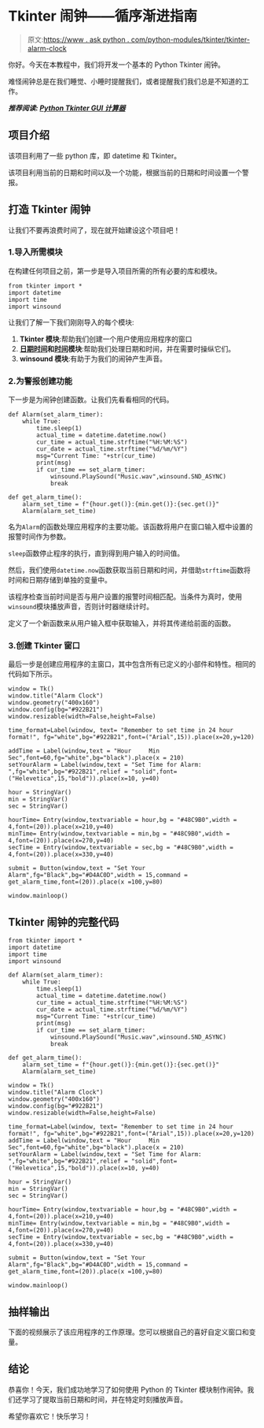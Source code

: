 # Tkinter 闹钟——循序渐进指南

> 原文:[https://www . ask python . com/python-modules/tkinter/tkinter-alarm-clock](https://www.askpython.com/python-modules/tkinter/tkinter-alarm-clock)

你好。今天在本教程中，我们将开发一个基本的 Python Tkinter 闹钟。

难怪闹钟总是在我们睡觉、小睡时提醒我们，或者提醒我们我们总是不知道的工作。

***推荐阅读: [Python Tkinter GUI 计算器](https://www.askpython.com/python/examples/gui-calculator-using-tkinter)***

## 项目介绍

该项目利用了一些 python 库，即 datetime 和 Tkinter。

该项目利用当前的日期和时间以及一个功能，根据当前的日期和时间设置一个警报。

## 打造 Tkinter 闹钟

让我们不要再浪费时间了，现在就开始建设这个项目吧！

### 1.导入所需模块

在构建任何项目之前，第一步是导入项目所需的所有必要的库和模块。

```
from tkinter import *
import datetime
import time
import winsound

```

让我们了解一下我们刚刚导入的每个模块:

1.  **Tkinter 模块**:帮助我们创建一个用户使用应用程序的窗口
2.  **[日期时间](https://www.askpython.com/python-modules/python-datetime-module)和[时间](https://www.askpython.com/python-modules/python-time-module)模块**:帮助我们处理日期和时间，并在需要时操纵它们。
3.  **winsound 模块**:有助于为我们的闹钟产生声音。

### 2.为警报创建功能

下一步是为闹钟创建函数。让我们先看看相同的代码。

```
def Alarm(set_alarm_timer):
    while True:
        time.sleep(1)
        actual_time = datetime.datetime.now()
        cur_time = actual_time.strftime("%H:%M:%S")
        cur_date = actual_time.strftime("%d/%m/%Y")
        msg="Current Time: "+str(cur_time)
        print(msg)
        if cur_time == set_alarm_timer:
            winsound.PlaySound("Music.wav",winsound.SND_ASYNC)
            break

def get_alarm_time():
    alarm_set_time = f"{hour.get()}:{min.get()}:{sec.get()}"
    Alarm(alarm_set_time)

```

名为`Alarm`的函数处理应用程序的主要功能。该函数将用户在窗口输入框中设置的报警时间作为参数。

`sleep`函数停止程序的执行，直到得到用户输入的时间值。

然后，我们使用`datetime.now`函数获取当前日期和时间，并借助`strftime`函数将时间和日期存储到单独的变量中。

该程序检查当前时间是否与用户设置的报警时间相匹配。当条件为真时，使用`winsound`模块播放声音，否则计时器继续计时。

定义了一个新函数来从用户输入框中获取输入，并将其传递给前面的函数。

### 3.创建 Tkinter 窗口

最后一步是创建应用程序的主窗口，其中包含所有已定义的小部件和特性。相同的代码如下所示。

```
window = Tk()
window.title("Alarm Clock")
window.geometry("400x160")
window.config(bg="#922B21")
window.resizable(width=False,height=False)

time_format=Label(window, text= "Remember to set time in 24 hour format!", fg="white",bg="#922B21",font=("Arial",15)).place(x=20,y=120)

addTime = Label(window,text = "Hour     Min     Sec",font=60,fg="white",bg="black").place(x = 210)
setYourAlarm = Label(window,text = "Set Time for Alarm: ",fg="white",bg="#922B21",relief = "solid",font=("Helevetica",15,"bold")).place(x=10, y=40)

hour = StringVar()
min = StringVar()
sec = StringVar()

hourTime= Entry(window,textvariable = hour,bg = "#48C9B0",width = 4,font=(20)).place(x=210,y=40)
minTime= Entry(window,textvariable = min,bg = "#48C9B0",width = 4,font=(20)).place(x=270,y=40)
secTime = Entry(window,textvariable = sec,bg = "#48C9B0",width = 4,font=(20)).place(x=330,y=40)

submit = Button(window,text = "Set Your Alarm",fg="Black",bg="#D4AC0D",width = 15,command = get_alarm_time,font=(20)).place(x =100,y=80)

window.mainloop()

```

## Tkinter 闹钟的完整代码

```
from tkinter import *
import datetime
import time
import winsound

def Alarm(set_alarm_timer):
    while True:
        time.sleep(1)
        actual_time = datetime.datetime.now()
        cur_time = actual_time.strftime("%H:%M:%S")
        cur_date = actual_time.strftime("%d/%m/%Y")
        msg="Current Time: "+str(cur_time)
        print(msg)
        if cur_time == set_alarm_timer:
            winsound.PlaySound("Music.wav",winsound.SND_ASYNC)
            break

def get_alarm_time():
    alarm_set_time = f"{hour.get()}:{min.get()}:{sec.get()}"
    Alarm(alarm_set_time)

window = Tk()
window.title("Alarm Clock")
window.geometry("400x160")
window.config(bg="#922B21")
window.resizable(width=False,height=False)

time_format=Label(window, text= "Remember to set time in 24 hour format!", fg="white",bg="#922B21",font=("Arial",15)).place(x=20,y=120)
addTime = Label(window,text = "Hour     Min     Sec",font=60,fg="white",bg="black").place(x = 210)
setYourAlarm = Label(window,text = "Set Time for Alarm: ",fg="white",bg="#922B21",relief = "solid",font=("Helevetica",15,"bold")).place(x=10, y=40)

hour = StringVar()
min = StringVar()
sec = StringVar()

hourTime= Entry(window,textvariable = hour,bg = "#48C9B0",width = 4,font=(20)).place(x=210,y=40)
minTime= Entry(window,textvariable = min,bg = "#48C9B0",width = 4,font=(20)).place(x=270,y=40)
secTime = Entry(window,textvariable = sec,bg = "#48C9B0",width = 4,font=(20)).place(x=330,y=40)

submit = Button(window,text = "Set Your Alarm",fg="Black",bg="#D4AC0D",width = 15,command = get_alarm_time,font=(20)).place(x =100,y=80)

window.mainloop()

```

## 抽样输出

下面的视频展示了该应用程序的工作原理。您可以根据自己的喜好自定义窗口和变量。

## 结论

恭喜你！今天，我们成功地学习了如何使用 Python 的 Tkinter 模块制作闹钟。我们还学习了提取当前日期和时间，并在特定时刻播放声音。

希望你喜欢它！快乐学习！